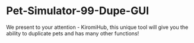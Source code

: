 # Pet-Simulator-99-Dupe-GUI
We present to your attention - KiromiHub, this unique tool will give you the ability to duplicate pets and has many other functions!

